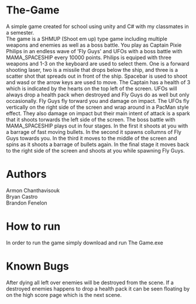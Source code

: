 # The-Game
A simple game created for school using unity and C# with my classmates in a semester.  
The game is a SHMUP (Shoot em up) type game including multiple weapons and enemies as well as a boss battle. You play as Captain Pixie Philips in an endless wave of 'Fly Guys' and UFOs with a boss battle with MAMA_SPACESHIP every 10000 points. Philips is equiped with three weapons and 1-3 on the keyboard are used to select them. One is a forward shooting laser, two is a missile that drops below the ship, and three is a scatter shot that spreads out in front of the ship. Spacebar is used to shoot and wasd or the arrow keys are used to move. The Captain has a health of 3 which is indicated by the hearts on the top left of the screen. UFOs will always drop a health pack when destroyed and Fly Guys do as well but only occasionally. Fly Guys fly torward you and damage on impact. The UFOs fly vertically on the right side of the screen and wrap around in a PacMan style effect. They also damage on impact but their main intent of attack is a spark that it shoots torwards the left side of the screen. The boss battle with MAMA_SPACESHIP plays out in four stages. In the first it shoots at you with a barrage of fast moving bullets. In the second it spawns collumns of Fly Guys towards you. In the third it moves to the middle of the screen and spins as it shoots a barrage of bullets again. In the final stage it moves back to the right side of the screen and shoots at you while spawning Fly Guys.
# Authors
Armon Chanthavisouk  
Bryan Castro  
Brandon Fenelon
# How to run
In order to run the game simply download and run The Game.exe
# Known Bugs
After dying all left over enemies will be destroyed from the scene. If a destroyed enemies happens to drop a health pack it can be seen floating by on the high score page which is the next scene.
